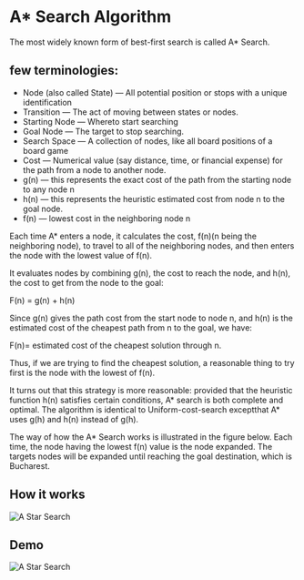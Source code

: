 # A* Search Algorithm

The  most  widely  known  form  of  best-first  search  is  called  A*  Search.

## few terminologies:
  - Node (also called State) — All potential position or stops with a unique identification
  - Transition — The act of moving between states or nodes.
  - Starting Node — Whereto start searching
  - Goal Node — The target to stop searching.
  - Search Space — A collection of nodes, like all board positions of a board game
  - Cost — Numerical value (say distance, time, or financial expense) for the path from a node to another node.
  - g(n) — this represents the exact cost of the path from the starting node to any node n
  - h(n) — this represents the heuristic estimated cost from node n to the goal node.
  - f(n) — lowest cost in the neighboring node n

Each time A* enters a node, it calculates the cost, f(n)(n being the neighboring node), to travel to all of the neighboring nodes, and then enters the node with the lowest value of f(n).

It  evaluates  nodes  by  combining  g(n),  the  cost  to  reach  the  node,  and  h(n),  the  cost  to  get  from  the  node  to  the  goal:

F(n)  =  g(n)  +  h(n)

Since  g(n)  gives  the  path  cost  from  the  start  node  to  node  n,  and  h(n)  is  the  estimated  cost  of  the  cheapest  path  from  n  to  the  goal,  we  have:

F(n)=  estimated  cost  of  the  cheapest  solution  through  n.

Thus,  if  we  are  trying  to  find  the  cheapest  solution,  a  reasonable  thing  to  try  first  is  the  node  with  the  lowest  of  f(n).

It  turns  out  that  this  strategy  is  more  reasonable:  provided  that  the  heuristic  function  h(n)  satisfies  certain  conditions,  A*  search  is  both  complete  and  optimal.  The  algorithm  is  identical  to  Uniform-cost-search  exceptthat  A*  uses  g(h)  and  h(n)  instead  of  g(h).

The  way  of  how  the  A*  Search  works  is  illustrated  in the figure below. Each  time,  the  node  having  the  lowest  f(n)  value  is  the  node  expanded.  The  targets  nodes  will  be  expanded  until  reaching  the  goal  destination,  which  is  Bucharest.

## How it works 
![A Star Search](https://github.com/Toulik-Das/algo_ds_101/blob/master/Algorithms/Search_Algorithms/A-Star%20Search/work.png)

## Demo
![A Star Search](https://github.com/Toulik-Das/algo_ds_101/blob/master/Algorithms/Search_Algorithms/A-Star%20Search/demo.png)
